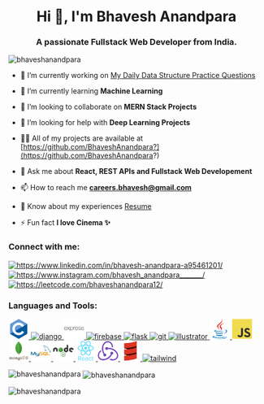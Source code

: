 <h1 align="center">Hi 👋, I'm Bhavesh Anandpara</h1>
<h3 align="center">A passionate Fullstack Web Developer from India.</h3>

<p align="left"> <img src="https://komarev.com/ghpvc/?username=bhaveshanandpara&label=Profile%20views&color=0e75b6&style=flat" alt="bhaveshanandpara" /> </p>

- 🔭 I’m currently working on [My Daily Data Structure Practice Questions](https://github.com/BhaveshAnandpara/megaproject-final)

- 🌱 I’m currently learning **Machine Learning**

- 👯 I’m looking to collaborate on **MERN Stack Projects**

- 🤝 I’m looking for help with **Deep Learning Projects**

- 👨‍💻 All of my projects are available at [https://github.com/BhaveshAnandpara?](https://github.com/BhaveshAnandpara?)

- 💬 Ask me about **React, REST APIs and Fullstack Web Developement**

- 📫 How to reach me **careers.bhavesh@gmail.com**

- 📄 Know about my experiences [Resume](https://docs.google.com/document/d/1bKGS_t7lnm93h9QX2kiZS4cK1AAeOOeu6KRW4KNpaf0/edit)

- ⚡ Fun fact **I love Cinema ✨**

<h3 align="left">Connect with me:</h3>
<p align="left">
<a href="https://linkedin.com/in/https://www.linkedin.com/in/bhavesh-anandpara-a95461201/" target="blank"><img align="center" src="https://raw.githubusercontent.com/rahuldkjain/github-profile-readme-generator/master/src/images/icons/Social/linked-in-alt.svg" alt="https://www.linkedin.com/in/bhavesh-anandpara-a95461201/" height="30" width="40" /></a>
<a href="https://instagram.com/https://www.instagram.com/bhavesh_anandpara_______/" target="blank"><img align="center" src="https://raw.githubusercontent.com/rahuldkjain/github-profile-readme-generator/master/src/images/icons/Social/instagram.svg" alt="https://www.instagram.com/bhavesh_anandpara_______/" height="30" width="40" /></a>
<a href="https://www.leetcode.com/https://leetcode.com/bhaveshanandpara12/" target="blank"><img align="center" src="https://raw.githubusercontent.com/rahuldkjain/github-profile-readme-generator/master/src/images/icons/Social/leet-code.svg" alt="https://leetcode.com/bhaveshanandpara12/" height="30" width="40" /></a>
</p>

<h3 align="left">Languages and Tools:</h3>
<p align="left"> <a href="https://www.cprogramming.com/" target="_blank" rel="noreferrer"> <img src="https://raw.githubusercontent.com/devicons/devicon/master/icons/c/c-original.svg" alt="c" width="40" height="40"/> </a> <a href="https://www.djangoproject.com/" target="_blank" rel="noreferrer"> <img src="https://cdn.worldvectorlogo.com/logos/django.svg" alt="django" width="40" height="40"/> </a> <a href="https://expressjs.com" target="_blank" rel="noreferrer"> <img src="https://raw.githubusercontent.com/devicons/devicon/master/icons/express/express-original-wordmark.svg" alt="express" width="40" height="40"/> </a> <a href="https://firebase.google.com/" target="_blank" rel="noreferrer"> <img src="https://www.vectorlogo.zone/logos/firebase/firebase-icon.svg" alt="firebase" width="40" height="40"/> </a> <a href="https://flask.palletsprojects.com/" target="_blank" rel="noreferrer"> <img src="https://www.vectorlogo.zone/logos/pocoo_flask/pocoo_flask-icon.svg" alt="flask" width="40" height="40"/> </a> <a href="https://git-scm.com/" target="_blank" rel="noreferrer"> <img src="https://www.vectorlogo.zone/logos/git-scm/git-scm-icon.svg" alt="git" width="40" height="40"/> </a> <a href="https://www.adobe.com/in/products/illustrator.html" target="_blank" rel="noreferrer"> <img src="https://www.vectorlogo.zone/logos/adobe_illustrator/adobe_illustrator-icon.svg" alt="illustrator" width="40" height="40"/> </a> <a href="https://www.java.com" target="_blank" rel="noreferrer"> <img src="https://raw.githubusercontent.com/devicons/devicon/master/icons/java/java-original.svg" alt="java" width="40" height="40"/> </a> <a href="https://developer.mozilla.org/en-US/docs/Web/JavaScript" target="_blank" rel="noreferrer"> <img src="https://raw.githubusercontent.com/devicons/devicon/master/icons/javascript/javascript-original.svg" alt="javascript" width="40" height="40"/> </a> <a href="https://www.mongodb.com/" target="_blank" rel="noreferrer"> <img src="https://raw.githubusercontent.com/devicons/devicon/master/icons/mongodb/mongodb-original-wordmark.svg" alt="mongodb" width="40" height="40"/> </a> <a href="https://www.mysql.com/" target="_blank" rel="noreferrer"> <img src="https://raw.githubusercontent.com/devicons/devicon/master/icons/mysql/mysql-original-wordmark.svg" alt="mysql" width="40" height="40"/> </a> <a href="https://nodejs.org" target="_blank" rel="noreferrer"> <img src="https://raw.githubusercontent.com/devicons/devicon/master/icons/nodejs/nodejs-original-wordmark.svg" alt="nodejs" width="40" height="40"/> </a> <a href="https://reactjs.org/" target="_blank" rel="noreferrer"> <img src="https://raw.githubusercontent.com/devicons/devicon/master/icons/react/react-original-wordmark.svg" alt="react" width="40" height="40"/> </a> <a href="https://redux.js.org" target="_blank" rel="noreferrer"> <img src="https://raw.githubusercontent.com/devicons/devicon/master/icons/redux/redux-original.svg" alt="redux" width="40" height="40"/> </a> <a href="https://www.scala-lang.org" target="_blank" rel="noreferrer"> <img src="https://raw.githubusercontent.com/devicons/devicon/master/icons/scala/scala-original.svg" alt="scala" width="40" height="40"/> </a> <a href="https://tailwindcss.com/" target="_blank" rel="noreferrer"> <img src="https://www.vectorlogo.zone/logos/tailwindcss/tailwindcss-icon.svg" alt="tailwind" width="40" height="40"/> </a> </p>

<p><img align="left" src="https://github-readme-stats.vercel.app/api/top-langs?username=bhaveshanandpara&show_icons=true&locale=en&layout=compact" alt="bhaveshanandpara" /></p>

<p>&nbsp;<img align="center" src="https://github-readme-stats.vercel.app/api?username=bhaveshanandpara&show_icons=true&locale=en" alt="bhaveshanandpara" /></p>

<p><img align="center" src="https://github-readme-streak-stats.herokuapp.com/?user=bhaveshanandpara&" alt="bhaveshanandpara" /></p>
